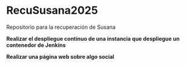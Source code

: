 # RecuSusana2025

Repositorio para la recuperación de Susana

**Realizar el despliegue continuo de una instancia que despliegue un contenedor de Jenkins**

**Realizar una página web sobre algo social**
